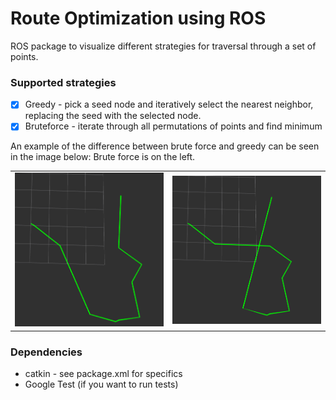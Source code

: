 # Route Optimization using ROS

ROS package to visualize different strategies for traversal through a set of points.

### Supported strategies
- [x] Greedy - pick a seed node and iteratively select the nearest neighbor, replacing the seed with the selected node.
- [x] Bruteforce - iterate through all permutations of points and find minimum

An example of the difference between brute force and greedy can be seen in the image below:
Brute force is on the left.
<table>
<tr>
    <td><img src="resources/brute_force.png" width=350></td>
    <td><img src="resources/greedy.png" width=350></td>
</tr>
</table>

### Dependencies
- catkin - see package.xml for specifics
- Google Test (if you want to run tests)
